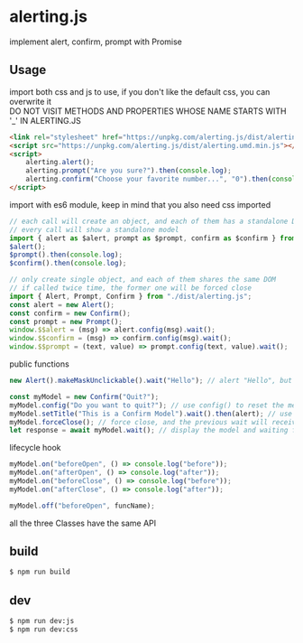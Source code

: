# alerting.js

implement alert, confirm, prompt with Promise

## Usage

import both css and js to use, if you don't like the default css, you can overwrite it  
DO NOT VISIT METHODS AND PROPERTIES WHOSE NAME STARTS WITH '\_' IN ALERTING.JS

```html
<link rel="stylesheet" href="https://unpkg.com/alerting.js/dist/alerting.css" />
<script src="https://unpkg.com/alerting.js/dist/alerting.umd.min.js"></script>
<script>
    alerting.alert();
    alerting.prompt("Are you sure?").then(console.log);
    alerting.confirm("Choose your favorite number...", "0").then(console.log);
</script>
```

import with es6 module, keep in mind that you also need css imported

```js
// each call will create an object, and each of them has a standalone DOM
// every call will show a standalone model
import { alert as $alert, prompt as $prompt, confirm as $confirm } from "./dist/alerting.js";
$alert();
$prompt().then(console.log);
$confirm().then(console.log);

// only create single object, and each of them shares the same DOM
// if called twice time, the former one will be forced close
import { Alert, Prompt, Confirm } from "./dist/alerting.js";
const alert = new Alert();
const confirm = new Confirm();
const prompt = new Prompt();
window.$$alert = (msg) => alert.config(msg).wait();
window.$$confirm = (msg) => confirm.config(msg).wait();
window.$$prompt = (text, value) => prompt.config(text, value).wait();
```

public functions

```js
new Alert().makeMaskUnclickable().wait("Hello"); // alert "Hello", but the mask is unable to click

const myModel = new Confirm("Quit?");
myModel.config("Do you want to quit?"); // use config() to reset the message, return this
myModel.setTitle("This is a Confirm Model").wait().then(alert); // use setTitle() to overwrite default title
myModel.forceClose(); // force close, and the previous wait will receive default value instantly
let response = await myModel.wait(); // display the model and waiting for response
```

lifecycle hook

```js
myModel.on("beforeOpen", () => console.log("before"));
myModel.on("afterOpen", () => console.log("after"));
myModel.on("beforeClose", () => console.log("before"));
myModel.on("afterClose", () => console.log("after"));

myModel.off("beforeOpen", funcName);
```

all the three Classes have the same API

## build

```bash
$ npm run build
```

## dev

```bash
$ npm run dev:js
$ npm run dev:css
```
